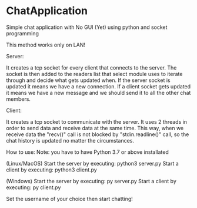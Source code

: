 # ChatApplication
Simple chat application with No GUI (Yet) using python and socket programming

This method works only on LAN!



Server:

It creates a tcp socket for every client that connects to the server. 
The socket is then added to the readers list that select module uses to iterate through and decide what gets updated when. 
If the server socket is updated it means we have a new connection. 
If a client socket gets updated it means we have a new message and we should send it to all the other chat members. 
  
  
  
Client:

It creates a tcp socket to communicate with the server. 
It uses 2 threads in order to send data and receive data at the same time. 
This way, when we receive data the "recv()" call is not blocked by "stdin.readline()" call, so the chat history is updated no matter the circumstances. 
  
  
  
  
  
How to use:
Note: you have to have Python 3.7 or above installated

(Linux/MacOS)
Start the server by executing: python3 server.py
Start a client by executing: python3 client.py

(Windows)
Start the server by executing: py server.py
Start a client by executing: py client.py

Set the username of your choice then start chatting!
